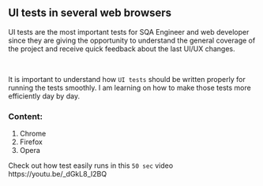 <html>

 <body>
  <h2>UI tests in several web browsers</h2>

  <div>
<p>UI tests are the most important tests for SQA Engineer and web developer since they are giving the opportunity to understand the general coverage of the project and receive quick feedback about the last UI/UX changes.</p>
    <br>
  <p>It is important to understand how <code>UI tests</code> should be written properly for running the tests smoothly. I am learning on how to make those tests more efficiently day by day.</p>
  
  <h3>Content:</h3>

  <ol>
    <li>Chrome</li>
    <li>Firefox</li>
    <li>Opera</li>
  </ol>

  <p>Check out how test easily runs in this <code>50 sec</code> video https://youtu.be/_dGkL8_I2BQ</p>
  </div>
  
  </body>
 </html>
